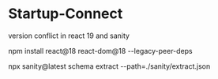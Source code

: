 # Startup-Connect

version conflict in react 19 and sanity 

npm install react@18 react-dom@18 --legacy-peer-deps 

npx sanity@latest schema extract --path=./sanity/extract.json